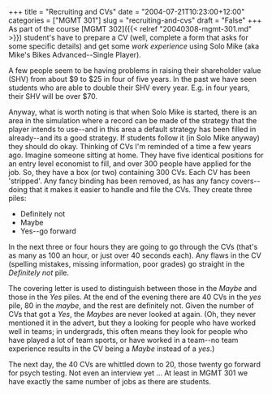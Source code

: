 +++
title = "Recruiting and CVs"
date = "2004-07-21T10:23:00+12:00"
categories = ["MGMT 301"]
slug = "recruiting-and-cvs"
draft = "False"
+++
As part of the course [MGMT
302]({{< relref "20040308-mgmt-301.md" >}})
student's have to prepare a CV (well, complete a form that asks for 
some specific details) and get some _work experience_ using Solo Mike 
(aka Mike's Bikes Advanced--Single Player).

A few people seem to be having problems in raising their
shareholder value (SHV) from about $9 to $25 in four of five years. 
In the past we have seen students who are able to double their SHV 
every year. E.g. in four years, their SHV will be over $70.

Anyway, what is worth noting is that when Solo Mike is started, there
is an area in the simulation where a record can be made of the
strategy that the player intends to use--and in this area a default
strategy has been filled in already--and its a good strategy. If
students follow it (in Solo Mike anyway) they should do okay.
Thinking of CVs I'm reminded of a time a few years ago. Imagine
someone sitting at home. They have five identical positions for an entry
level economist to fill, and over 300 people have applied for the job.
So, they have a box (or two) containing 300 CVs. Each CV has been 
'stripped'. Any fancy binding has been removed, as has any fancy 
covers--doing that it makes it easier to
handle and file the CVs. They create three piles:

- Definitely not
- Maybe
- Yes--go forward

In the next three or four hours they are going to go through the CVs
(that's as many as 100 an hour, or just over 40 seconds each). Any flaws
in the CV (spelling mistakes, missing information, poor grades) go 
straight in the _Definitely not_ pile.

The covering letter is used to distinguish between those in the
_Maybe_ and those in the _Yes_ piles. At the end of the evening
there are 40 CVs in the _yes_ pile, 80 in the _maybe_, and the rest
are definitely not. Given the number of CVs that got a _Yes_, the
_Maybes_ are never looked at again. (Oh, they never mentioned it in
the advert, but they a looking for people who have worked well in
teams; in undergrads, this often means they look for people who have
played a lot of team sports, or have worked in a team--no team
experience results in the CV being a _Maybe_ instead of a _yes_.)

The next day, the 40 CVs are whittled down to 20, those twenty go
forward for psych testing. Not even an interview yet ...
At least in MGMT 301 we have exactly the same
number of jobs as there are students.
